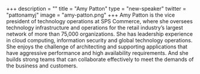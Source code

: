 +++
description = ""
title = "Amy Patton"
type = "new-speaker"
twitter = "pattonamyj"
image = "amy-patton.png"
+++
Amy Patton is the vice president of technology operations at SPS Commerce, where she oversees technology infrastructure and operations for the retail industry’s largest network of more than 75,000 organizations. She has leadership experience in cloud computing, information security and global technology operations. She enjoys the challenge of architecting and supporting applications that have aggressive performance and high availability requirements. And she builds strong teams that can collaborate effectively to meet the demands of the business and customers.